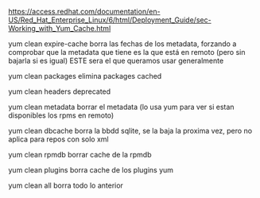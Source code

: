 https://access.redhat.com/documentation/en-US/Red_Hat_Enterprise_Linux/6/html/Deployment_Guide/sec-Working_with_Yum_Cache.html

yum clean expire-cache
  borra las fechas de los metadata, forzando a comprobar que la metadata que tiene es la que está en remoto (pero sin bajarla si es igual)
  ESTE sera el que queramos usar generalmente
  

yum clean packages
  elimina packages cached

yum clean headers
  deprecated

yum clean metadata
  borrar el metadata (lo usa yum para ver si estan disponibles los rpms en remoto)

yum clean dbcache
  borra la bbdd sqlite, se la baja la proxima vez, pero no aplica para repos con solo xml

yum clean rpmdb
  borrar cache de la rpmdb

yum clean plugins
  borra cache de los plugins yum

yum clean all
  borra todo lo anterior
